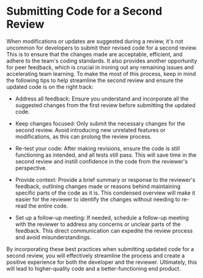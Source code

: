 # Submitting Code for a Second Review

When modifications or updates are suggested during a review, it's not uncommon for developers to submit their revised code for a second review. This is to ensure that the changes made are acceptable, efficient, and adhere to the team's coding standards. It also provides another opportunity for peer feedback, which is crucial in ironing out any remaining issues and accelerating team learning. To make the most of this process, keep in mind the following tips to help streamline the second review and ensure the updated code is on the right track:

- Address all feedback: Ensure you understand and incorporate all the suggested changes from the first review before submitting the updated code.

- Keep changes focused: Only submit the necessary changes for the second review. Avoid introducing new unrelated features or modifications, as this can prolong the review process.

- Re-test your code: After making revisions, ensure the code is still functioning as intended, and all tests still pass. This will save time in the second review and instill confidence in the code from the reviewer's perspective.

- Provide context: Provide a brief summary or response to the reviewer's feedback, outlining changes made or reasons behind maintaining specific parts of the code as it is. This condensed overview will make it easier for the reviewer to identify the changes without needing to re-read the entire code.

- Set up a follow-up meeting: If needed, schedule a follow-up meeting with the reviewer to address any concerns or unclear parts of the feedback. This direct communication can expedite the review process and avoid misunderstandings.

By incorporating these best practices when submitting updated code for a second review, you will effectively streamline the process and create a positive experience for both the developer and the reviewer. Ultimately, this will lead to higher-quality code and a better-functioning end product.